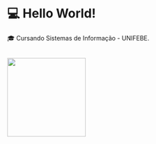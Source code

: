 <h1>💻 Hello World!</h1>

🎓   Cursando Sistemas de Informação - UNIFEBE.
<br>
<br>
<div>
<a href="https://github.com/claudiorfj">
<img height="180em" src="https://github-readme-stats.vercel.app/api/top-langs/?username=claudiorfj&layout=compact&langs_count=7&theme=dracula"/>
</div>
